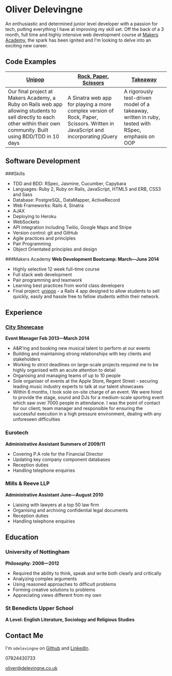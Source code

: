 Oliver Delevingne
=========

An enthusiastic and determined junior level developer with a passion for tech, putting everything I have at improving my skill set. Off the back of a 3 month, full time and highly intensive web development course at [Makers Academy](http://www.makersacademy.com/), the spark has been ignited and I'm looking to delve into an exciting new career.

Code Examples
-------------
| [Unipop](https://github.com/odelevingne/unipop) | [Rock, Paper, Scissors](https://github.com/odelevingne/rock_paper_scissors) | [Takeaway](https://github.com/odelevingne/takeaway)|
| ------------- | ------------ | ---------- |
| Our final project at Makers Academy, a Ruby on Rails web app allowing students to sell directly to each other within their own community. Built using BDD/TDD in 10 days | A Sinatra web app for playing a more complex version of Rock, Paper, Scissors. Written in JavaScript and incorporating jQuery| A rigorously test-driven model of a takeaway, written in ruby, tested with RSpec, emphasis on OOP |


Software Development
---------------------
###Skills
- TDD and BDD: RSpec, Jasmine, Cucumber, Capybara
- Languages: Ruby 2, Ruby on Rails, JavaScript, HTML5 and ERB, CSS3 and Sass
- Database: PostgreSQL, DataMapper, ActiveRecord
- Web Frameworks: Rails 4, Sinatra
- AJAX
- Deploying to Heroku
- WebSockets
- API integration including Twilio, Google Maps and Stripe 
- Version control: git and GitHub
- Agile practices and principles
- Pair Programming
- Object Orientated principles and design

###Makers Academy
**Web Development Bootcamp: March&mdash;June 2014**

  - Highly selective 12 week full-time course
  - Full stack web development
  - Pair programming and teamwork
  - Learning best practices from world class developers
  - Final project: [unipop](https://github.com/odelevingne/unipop) - a Rails 4 app designed to allow students to sell quickly, easily and hassle free to fellow students within their network. 

Experience
----------

### [City Showcase](http://www.cityshowcase.co.uk)
**Event Manager Feb 2013&mdash;March 2014**
  - A&R'ing and booking new musical talent to perform at our events
  - Building and maintaining strong relationships with key clients and stakeholders
  - Working to strict deadlines on large-scale projects required me to be highly organised with an acute attention to detail
  - Organising and managing teams of up to 10 people
  - Sole organiser of events at the Apple Store, Regent Street - securing leading music industry experts to talk at our talent showcases
  - Within 6 months, I took sole on-site charge of an event. We were hired to provide the stage, sound and DJs for a medium-scale sporting event which saw over 7000 people in attendance. I was the point of contact for our client; team manager and responsible for ensuring the successful execution in a high pressure environment, dealing with any unforeseen difficulties

### Eurotech
**Administrative Assistant Summers of 2009/11**
  - Covering P.A role for the Financial Director
  - Updating key company component databases
  - Reception duties 
  - Handling telephone enquiries


### Mills & Reeve LLP
**Administrative Assistant June&mdash;August 2010**
  - Liaising with lawyers at a top 50 law firm
  - Organising and archiving confidential legal documents
  - Reception duties 
  - Handling telephone enquiries


Education
---------
### University of Nottingham
**Philosophy: 2008&mdash;2012**
  - Required the ability to think, speak and write both clearly and critically
  - Analyzing complex arguments 
  - Using reasoned approaches to difficult problems
  - Forming creative solutions to problems
  - Appreciating views different from my own

### St Benedicts Upper School
**A Level: English Literature, Sociology and Religious Studies**

Contact Me
---------

I'm `odelevingne` on [Github](https://github.com/odelevingne) and [LinkedIn](https://www.linkedin.com/in/odelevingne).

07824430733

oliver@delevingne.co.uk
